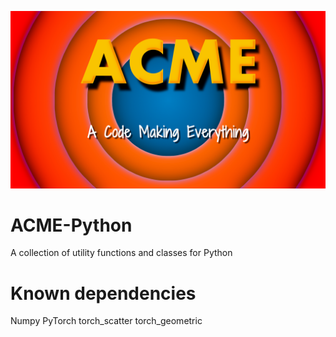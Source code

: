 ![ACME Logo](/logo.png)
# ACME-Python
A collection of utility functions and classes for Python


# Known dependencies
Numpy
PyTorch
torch_scatter
torch_geometric

